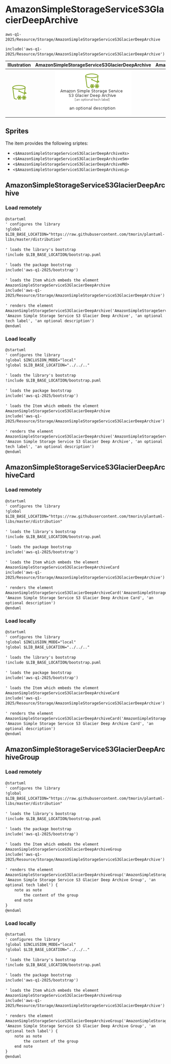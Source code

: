 # AmazonSimpleStorageServiceS3GlacierDeepArchive


```text
aws-q1-2025/Resource/Storage/AmazonSimpleStorageServiceS3GlacierDeepArchive
```

```text
include('aws-q1-2025/Resource/Storage/AmazonSimpleStorageServiceS3GlacierDeepArchive')
```



| Illustration | AmazonSimpleStorageServiceS3GlacierDeepArchive | AmazonSimpleStorageServiceS3GlacierDeepArchiveCard | AmazonSimpleStorageServiceS3GlacierDeepArchiveGroup |
| :---: | :---: | :---: | :---: |
| ![illustration for Illustration](../../../aws-q1-2025/Resource/Storage/AmazonSimpleStorageServiceS3GlacierDeepArchive.png) | ![illustration for AmazonSimpleStorageServiceS3GlacierDeepArchive](../../../aws-q1-2025/Resource/Storage/AmazonSimpleStorageServiceS3GlacierDeepArchive.Local.png) | ![illustration for AmazonSimpleStorageServiceS3GlacierDeepArchiveCard](../../../aws-q1-2025/Resource/Storage/AmazonSimpleStorageServiceS3GlacierDeepArchiveCard.Local.png) | ![illustration for AmazonSimpleStorageServiceS3GlacierDeepArchiveGroup](../../../aws-q1-2025/Resource/Storage/AmazonSimpleStorageServiceS3GlacierDeepArchiveGroup.Local.png) |



## Sprites
The item provides the following sriptes:

- `<$AmazonSimpleStorageServiceS3GlacierDeepArchiveXs>`
- `<$AmazonSimpleStorageServiceS3GlacierDeepArchiveSm>`
- `<$AmazonSimpleStorageServiceS3GlacierDeepArchiveMd>`
- `<$AmazonSimpleStorageServiceS3GlacierDeepArchiveLg>`





## AmazonSimpleStorageServiceS3GlacierDeepArchive

### Load remotely
```plantuml
@startuml
' configures the library
!global $LIB_BASE_LOCATION="https://raw.githubusercontent.com/tmorin/plantuml-libs/master/distribution"

' loads the library's bootstrap
!include $LIB_BASE_LOCATION/bootstrap.puml

' loads the package bootstrap
include('aws-q1-2025/bootstrap')

' loads the Item which embeds the element AmazonSimpleStorageServiceS3GlacierDeepArchive
include('aws-q1-2025/Resource/Storage/AmazonSimpleStorageServiceS3GlacierDeepArchive')

' renders the element
AmazonSimpleStorageServiceS3GlacierDeepArchive('AmazonSimpleStorageServiceS3GlacierDeepArchive', 'Amazon Simple Storage Service S3 Glacier Deep Archive', 'an optional tech label', 'an optional description')
@enduml
```

### Load locally
```plantuml
@startuml
' configures the library
!global $INCLUSION_MODE="local"
!global $LIB_BASE_LOCATION="../../.."

' loads the library's bootstrap
!include $LIB_BASE_LOCATION/bootstrap.puml

' loads the package bootstrap
include('aws-q1-2025/bootstrap')

' loads the Item which embeds the element AmazonSimpleStorageServiceS3GlacierDeepArchive
include('aws-q1-2025/Resource/Storage/AmazonSimpleStorageServiceS3GlacierDeepArchive')

' renders the element
AmazonSimpleStorageServiceS3GlacierDeepArchive('AmazonSimpleStorageServiceS3GlacierDeepArchive', 'Amazon Simple Storage Service S3 Glacier Deep Archive', 'an optional tech label', 'an optional description')
@enduml
```

## AmazonSimpleStorageServiceS3GlacierDeepArchiveCard

### Load remotely
```plantuml
@startuml
' configures the library
!global $LIB_BASE_LOCATION="https://raw.githubusercontent.com/tmorin/plantuml-libs/master/distribution"

' loads the library's bootstrap
!include $LIB_BASE_LOCATION/bootstrap.puml

' loads the package bootstrap
include('aws-q1-2025/bootstrap')

' loads the Item which embeds the element AmazonSimpleStorageServiceS3GlacierDeepArchiveCard
include('aws-q1-2025/Resource/Storage/AmazonSimpleStorageServiceS3GlacierDeepArchive')

' renders the element
AmazonSimpleStorageServiceS3GlacierDeepArchiveCard('AmazonSimpleStorageServiceS3GlacierDeepArchiveCard', 'Amazon Simple Storage Service S3 Glacier Deep Archive Card', 'an optional description')
@enduml
```

### Load locally
```plantuml
@startuml
' configures the library
!global $INCLUSION_MODE="local"
!global $LIB_BASE_LOCATION="../../.."

' loads the library's bootstrap
!include $LIB_BASE_LOCATION/bootstrap.puml

' loads the package bootstrap
include('aws-q1-2025/bootstrap')

' loads the Item which embeds the element AmazonSimpleStorageServiceS3GlacierDeepArchiveCard
include('aws-q1-2025/Resource/Storage/AmazonSimpleStorageServiceS3GlacierDeepArchive')

' renders the element
AmazonSimpleStorageServiceS3GlacierDeepArchiveCard('AmazonSimpleStorageServiceS3GlacierDeepArchiveCard', 'Amazon Simple Storage Service S3 Glacier Deep Archive Card', 'an optional description')
@enduml
```

## AmazonSimpleStorageServiceS3GlacierDeepArchiveGroup

### Load remotely
```plantuml
@startuml
' configures the library
!global $LIB_BASE_LOCATION="https://raw.githubusercontent.com/tmorin/plantuml-libs/master/distribution"

' loads the library's bootstrap
!include $LIB_BASE_LOCATION/bootstrap.puml

' loads the package bootstrap
include('aws-q1-2025/bootstrap')

' loads the Item which embeds the element AmazonSimpleStorageServiceS3GlacierDeepArchiveGroup
include('aws-q1-2025/Resource/Storage/AmazonSimpleStorageServiceS3GlacierDeepArchive')

' renders the element
AmazonSimpleStorageServiceS3GlacierDeepArchiveGroup('AmazonSimpleStorageServiceS3GlacierDeepArchiveGroup', 'Amazon Simple Storage Service S3 Glacier Deep Archive Group', 'an optional tech label') {
    note as note
        the content of the group
    end note
}
@enduml
```

### Load locally
```plantuml
@startuml
' configures the library
!global $INCLUSION_MODE="local"
!global $LIB_BASE_LOCATION="../../.."

' loads the library's bootstrap
!include $LIB_BASE_LOCATION/bootstrap.puml

' loads the package bootstrap
include('aws-q1-2025/bootstrap')

' loads the Item which embeds the element AmazonSimpleStorageServiceS3GlacierDeepArchiveGroup
include('aws-q1-2025/Resource/Storage/AmazonSimpleStorageServiceS3GlacierDeepArchive')

' renders the element
AmazonSimpleStorageServiceS3GlacierDeepArchiveGroup('AmazonSimpleStorageServiceS3GlacierDeepArchiveGroup', 'Amazon Simple Storage Service S3 Glacier Deep Archive Group', 'an optional tech label') {
    note as note
        the content of the group
    end note
}
@enduml
```


